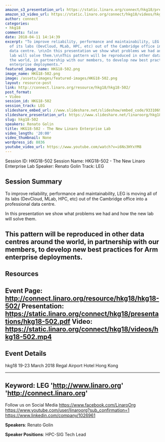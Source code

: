 ```yaml
---
amazon_s3_presentation_url: https://static.linaro.org/connect/hkg18/presentations/hkg18-502.pdf
amazon_s3_video_url: https://static.linaro.org/connect/hkg18/videos/hkg18-502.mp4
author: connect
categories:
- hkg18
comments: false
date: 2018-04-11 14:14:39
excerpt: "To improve reliability, performance and maintainability, LEG is moving all
  of its labs (DevCloud, MLab, HPC, etc) out of the Cambridge office into a professional
  data centre. \n\nIn this presentation we show what problems we had and how the new
  lab will solve them.\n\nThis pattern will be reproduced in other data centres around
  the world, in partnership with our members, to develop new best practices for Arm
  enterprise deployments."
featured_image_name: HKG18-502.png
image_name: HKG18-502.png
image: /assets/images/featured-images/HKG18-502.png
layout: resource-post
link: http://connect.linaro.org/resource/hkg18/hkg18-502/
post_format:
- Video
session_id: HKG18-502
session_track: LEG
slideshare_embed_url: //www.slideshare.net/slideshow/embed_code/93310696
slideshare_presentation_url: https://www.slideshare.net/linaroorg/hkg18502-the-new-linaro-enterprise-lab
slug: hkg18-502
speakers: Renato Golin
title: HKG18-502 - The New Linaro Enterprise Lab
video_length: '20:00'
video_thumbnail: None
wordpress_id: 8836
youtube_video_url: https://www.youtube.com/watch?v=i6Ns3HYxYM8
---
```


Session ID: HKG18-502
Session Name: HKG18-502 - The New Linaro Enterprise Lab
Speaker: Renato Golin
Track: LEG


## Session Summary
To improve reliability, performance and maintainability, LEG is moving all of its labs (DevCloud, MLab, HPC, etc) out of the Cambridge office into a professional data centre.

In this presentation we show what problems we had and how the new lab will solve them.

This pattern will be reproduced in other data centres around the world, in partnership with our members, to develop new best practices for Arm enterprise deployments.
---------------------------------------------------
## Resources
Event Page: http://connect.linaro.org/resource/hkg18/hkg18-502/
Presentation: https://static.linaro.org/connect/hkg18/presentations/hkg18-502.pdf
Video: https://static.linaro.org/connect/hkg18/videos/hkg18-502.mp4
 ---------------------------------------------------
## Event Details
hkg18
19-23 March 2018
Regal Airport Hotel Hong Kong

---------------------------------------------------
Keyword: LEG
'http://www.linaro.org'
'http://connect.linaro.org'
---------------------------------------------------
Follow us on Social Media
https://www.facebook.com/LinaroOrg
https://www.youtube.com/user/linaroorg?sub_confirmation=1
https://www.linkedin.com/company/1026961

**Speakers**: Renato Golin

**Speaker Positions**: HPC-SIG Tech Lead
